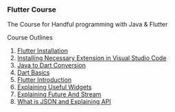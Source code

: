 ### Flutter Course 

The Course for Handful programming with Java & Flutter

Course Outlines

1. [Flutter Installation](https://github.com/PhyoLinMg/FlutterCourse/blob/main/Course%20Files/Flutter%20Installation.md)
2. [Installing Necessary Extension in Visual Studio Code](https://github.com/PhyoLinMg/FlutterCourse/blob/main/Course%20Files/Installing%20Necessary%20Extensions%20in%20Visual%20Studio%20Code.md)
3. [Java to Dart Conversion](https://github.com/PhyoLinMg/FlutterCourse/blob/main/Course%20Files/Java%20to%20Dart%20Conversion.md)
4. [Dart Basics](https://github.com/PhyoLinMg/FlutterCourse/blob/main/Course%20Files/Dart%20Basic.md)
5. [Flutter Introduction](https://github.com/PhyoLinMg/FlutterCourse/blob/main/Course%20Files/Flutter%20Introduction.md)
6. [Explaining Useful Widgets](https://github.com/PhyoLinMg/FlutterCourse/blob/main/Course%20Files/Explaining%20Useful%20Widgets.md)
7. [Explaining Future And Stream](https://github.com/PhyoLinMg/FlutterCourse/blob/main/Course%20Files/Explaining%20Future%20And%20Stream%20in%20Flutter.md)
8. [What is JSON and Explaining API](https://github.com/PhyoLinMg/FlutterCourse/blob/main/Course%20Files/What%20is%20Json%20AND%20Explaining%20API.md)